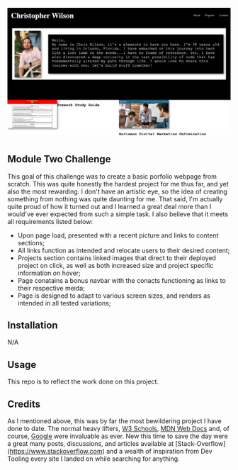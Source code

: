 ![Screenshot of deployed site](/screenshot-1.png?raw=true "Site Screenshot")

# <Project Portfolio>

## Module Two Challenge

This goal of this challenge was to create a basic porfolio webpage from scratch.  This was quite honestly the hardest project for me thus far, and yet also the most rewarding.  I don't have an artistic eye, so the idea of creating something from nothing was quite daunting for me.  That said, I'm actually quite proud of how it turned out and I learned a great deal more than I would've ever expected from such a simple task.  I also believe that it meets all requirements listed below:

- Upon page load, presented with a recent picture and links to content sections;
- All links function as intended and relocate users to their desired content;
- Projects section contains linked images that direct to their deployed project on click, as well as both increased size and project specific information on  hover;
- Page conatains a bonus navbar with the conacts functioning as links to their respective meida;
- Page is designed to adapt to various screen sizes, and renders as intended in all tested variations;

## Installation

N/A

## Usage

This repo is to reflect the work done on this project.

## Credits

As I mentioned above, this was by far the most bewildering project I have done to date.  The normal heavy lifters, [W3 Schools](https://www.w3schools.com), [MDN Web Docs](https://developer.mozilla.org) and, of course, [Google](https://www.google.com) were invaluable as ever.  New this time to save the day were a great many posts, discussions, and articles available at [Stack-Overflow] (https://www.stackoverflow.com) and a wealth of inspiration from Dev Tooling every site I landed on while searching for anything. 
